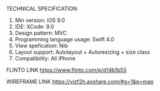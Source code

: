  TECHNICAL SPECIFICATION
1. Min version:                               iOS 9.0
2. IDE: XCode:                               9.0
3. Design pattern:                          MVC
4. Programming language usage: Swift 4.0
5. View spefication:                       Nib
6. Layout support:                         Autolayout + Autoresizing + size class
7. Compatibility:                            All iPhone


FLINTO LINK
https://www.flinto.com/p/d14b1b55

 WIREFRAME LINK
 https://vizf2h.axshare.com/#g=1&p=map

